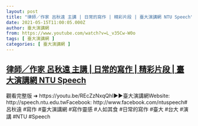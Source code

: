 ```yaml
---
layout: post
title: "律師／作家 呂秋遠 主講 | 日常的寫作 | 精彩片段 | 臺大演講網 NTU Speech"
date: 2021-05-15T11:00:05.000Z
author: 臺大演講網
from: https://www.youtube.com/watch?v=L_v35Cw-W0o
tags: [ 臺大演講網 ]
categories: [ 臺大演講網 ]
---
```

<!--1621076405000-->
[律師／作家 呂秋遠 主講 | 日常的寫作 | 精彩片段 | 臺大演講網 NTU Speech](https://www.youtube.com/watch?v=L_v35Cw-W0o)
------

<div>
觀看完整版 ➜ https://youtu.be/REcZzNxqQhI►►臺大演講網Website: http://speech.ntu.edu.twFacebook: http://www.facebook.com/ntuspeech#呂秋遠 #寫作 #臺大演講網 #寫作靈感 #人如其食 #日常的寫作  #臺大 #台大 #演講  #NTU #Speech
</div>
